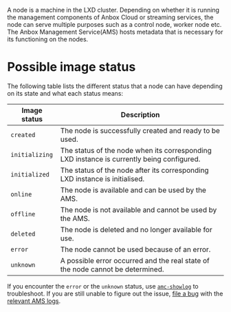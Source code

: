 A node is a machine in the LXD cluster. Depending on whether it is running the management components of Anbox Cloud or streaming services, the node can serve multiple purposes such as a control node, worker node etc. The Anbox Management Service(AMS) hosts metadata that is necessary for its functioning on the nodes.

# Possible image status

The following table lists the different status that a node can have depending on its state and what each status means:

| Image status | Description |
|--------------------|-------------|
| `created` | The node is successfully created and ready to be used. |
| `initializing` | The status of the node when its corresponding LXD instance is currently being configured. |
| `initialized` | The status of the node after its corresponding LXD instance is initialised. |
| `online` | The node is available and can be used by the AMS. |
| `offline` | The node is not available and cannot be used by the AMS. |
| `deleted` | The node is deleted and no longer available for use. |
| `error` | The node cannot be used because of an error. |
| `unknown` | A possible error occurred and the real state of the node cannot be determined. |

If you encounter the `error` or the `unknown` status, use [`amc-showlog`](https://discourse.ubuntu.com/t/amc-command-reference-show-log/40792) to troubleshoot. If you are still unable to figure out the issue, [file a bug](https://bugs.launchpad.net/anbox-cloud) with the [relevant AMS logs](https://discourse.ubuntu.com/t/how-to-view-the-instance-logs/24329#view-stored-logs-2).
